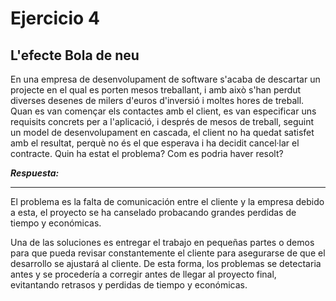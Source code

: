 # Ejercicio 4

## L'efecte Bola de neu

En una empresa de desenvolupament de software s'acaba de descartar un projecte en el qual es porten mesos treballant, i amb això s'han perdut diverses desenes de milers d'euros d'inversió i moltes hores de treball. Quan es van començar els contactes amb el client, es van especificar uns requisits concrets per a l'aplicació, i després de mesos de treball, seguint un model de desenvolupament en cascada, el client no ha quedat satisfet amb el resultat, perquè no és el que esperava i ha decidit cancel·lar el contracte. Quin ha estat el problema? Com es podria haver resolt?

***Respuesta:***

-----

El problema es la falta de comunicación entre el cliente y la empresa debido a esta, el proyecto se ha canselado probacando grandes perdidas de tiempo y económicas.

Una de las soluciones es entregar el trabajo en pequeñas partes o demos para que pueda revisar constantemente el cliente para asegurarse de que el desarrollo se ajustará al cliente. De esta forma, los problemas se detectaria antes y se procedería a corregir antes de llegar al proyecto final, evitantando retrasos y perdidas de tiempo y económicas.


